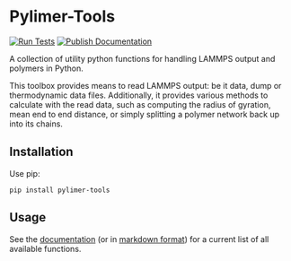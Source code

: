 # Pylimer-Tools

[![Run Tests](https://github.com/GenieTim/pylimer-tools/actions/workflows/run-tests.yml/badge.svg)](https://github.com/GenieTim/pylimer-tools/actions/workflows/run-tests.yml)
[![Publish Documentation](https://github.com/GenieTim/pylimer-tools/actions/workflows/publish-documentation.yml/badge.svg)](https://github.com/GenieTim/pylimer-tools/actions/workflows/publish-documentation.yml)

A collection of utility python functions for handling LAMMPS output and polymers in Python.

This toolbox provides means to read LAMMPS output: be it data, dump or thermodynamic data files. 
Additionally, it provides various methods to calculate with the read data, such as computing the 
radius of gyration, mean end to end distance, or simply splitting a polymer network back up into its chains.

## Installation

Use pip:

`pip install pylimer-tools`

## Usage

See the [documentation](https://genietim.github.io/pylimer-tools/index.html) (or in [markdown format]([./docs](https://github.com/GenieTim/pylimer-tools/tree/main/docs/pylimer_tools))) for a current list of all available functions.

